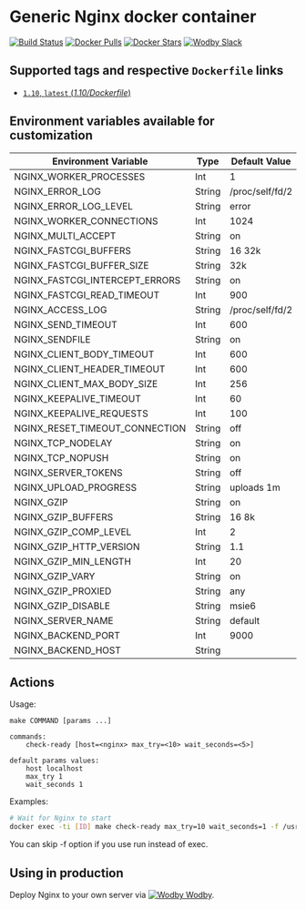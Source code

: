 # Generic Nginx docker container

[![Build Status](https://travis-ci.org/wodby/nginx.svg?branch=master)](https://travis-ci.org/wodby/nginx)
[![Docker Pulls](https://img.shields.io/docker/pulls/wodby/nginx.svg)](https://hub.docker.com/r/wodby/nginx)
[![Docker Stars](https://img.shields.io/docker/stars/wodby/nginx.svg)](https://hub.docker.com/r/wodby/nginx)
[![Wodby Slack](http://slack.wodby.com/badge.svg)](http://slack.wodby.com)

## Supported tags and respective `Dockerfile` links

- [`1.10`, `latest` (*1.10/Dockerfile*)](https://github.com/wodby/nginx/tree/master/1.10/Dockerfile)

## Environment variables available for customization

| Environment Variable | Type | Default Value | Description |
| -------------------- | -----| ------------- | ----------- |
| NGINX_WORKER_PROCESSES                | Int    | 1               | |
| NGINX_ERROR_LOG                       | String | /proc/self/fd/2 | |
| NGINX_ERROR_LOG_LEVEL                 | String | error           | |
| NGINX_WORKER_CONNECTIONS              | Int    | 1024            | |
| NGINX_MULTI_ACCEPT                    | String | on              | |
| NGINX_FASTCGI_BUFFERS                 | String | 16 32k          | |
| NGINX_FASTCGI_BUFFER_SIZE             | String | 32k             | |
| NGINX_FASTCGI_INTERCEPT_ERRORS        | String | on              | |
| NGINX_FASTCGI_READ_TIMEOUT            | Int    | 900             | |
| NGINX_ACCESS_LOG                      | String | /proc/self/fd/2 | |
| NGINX_SEND_TIMEOUT                    | Int    | 600             | |
| NGINX_SENDFILE                        | String | on              | |
| NGINX_CLIENT_BODY_TIMEOUT             | Int    | 600             | |
| NGINX_CLIENT_HEADER_TIMEOUT           | Int    | 600             | |
| NGINX_CLIENT_MAX_BODY_SIZE            | Int    | 256             | |
| NGINX_KEEPALIVE_TIMEOUT               | Int    | 60              | |
| NGINX_KEEPALIVE_REQUESTS              | Int    | 100             | |
| NGINX_RESET_TIMEOUT_CONNECTION        | String | off             | |
| NGINX_TCP_NODELAY                     | String | on              | |
| NGINX_TCP_NOPUSH                      | String | on              | |
| NGINX_SERVER_TOKENS                   | String | off             | |
| NGINX_UPLOAD_PROGRESS                 | String | uploads 1m      | |
| NGINX_GZIP                            | String | on              | |
| NGINX_GZIP_BUFFERS                    | String | 16 8k           | |
| NGINX_GZIP_COMP_LEVEL                 | Int    | 2               | |
| NGINX_GZIP_HTTP_VERSION               | String | 1.1             | |
| NGINX_GZIP_MIN_LENGTH                 | Int    | 20              | |
| NGINX_GZIP_VARY                       | String | on              | |
| NGINX_GZIP_PROXIED                    | String | any             | |
| NGINX_GZIP_DISABLE                    | String | msie6           | |
| NGINX_SERVER_NAME                     | String | default         | |
| NGINX_BACKEND_PORT                    | Int    | 9000            | |
| NGINX_BACKEND_HOST                    | String |                 | |

## Actions

Usage:
```
make COMMAND [params ...]

commands:
    check-ready [host=<nginx> max_try=<10> wait_seconds=<5>]
 
default params values:
    host localhost
    max_try 1
    wait_seconds 1
```

Examples:

```bash
# Wait for Nginx to start
docker exec -ti [ID] make check-ready max_try=10 wait_seconds=1 -f /usr/local/bin/actions.mk
```

You can skip -f option if you use run instead of exec.

## Using in production

Deploy Nginx to your own server via [![Wodby](https://www.google.com/s2/favicons?domain=wodby.com) Wodby](https://wodby.com).
